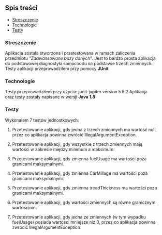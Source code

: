 

## Spis treści
* [Streszczenie](#streszczenie)
* [Technologie](#technologie)
* [Testy](#testy)



### Streszczenie
Aplikacja została stworzona i przetestowana w ramach zaliczenia przedmiotu _"Zaawansowane bazy danych"_. Jest to bardzo prosta aplikacja do podstawowej diagnostyki samochodu na podstawie trzech zmiennych. Testy aplikacji przeprowadziłem przy pomocy **JUnit**

### Technologie

Testy przeprowadziłem przy użyciu:
junit-jupiter version 5.6.2
Aplikacja oraz testy zostały napisane w wersji **Java 1.8**

### Testy

Wykonałem 7 testów jednostkowych:

1. Przetestowanie aplikacji, gdy jedna z trzech zmiennych ma wartość null, przez co aplikacja powinna zwrócić IllegalArgumentException.

2. Przetestowanie aplikacji, gdy wszystkie z trzech zmiennych mają wartości w zakresie między minimum a maksimum.
3. Przetestowanie aplikacji, gdy zmienna fuelUsage ma wartości poza granicami maksymalnymi.

4. Przetestowanie aplikacji, gdy zmienna CarMillage ma wartości poza granicami maksymalnymi.

5. Przetestowanie aplikacji, gdy zmienna treadThickness ma wartości poza granicami maksymalnymi.
6. Przetestowanie aplikacji, gdy wartości zmiennych są równe granicznym wartościom. 
7. Przetestowanie aplikacji, gdy jedna ze zmiennych (w tym wypadku fuelUsage) posiada wartości mniejsze niż 0, przez co aplikacja powinna zwrócić IllegalArgumentException.


